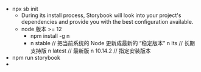 - npx sb init 
  - During its install process, Storybook will look into your project's dependencies and provide you with the best configuration available.
  - node 版本 >= 12
    - npm install -g n
    -  n stable // 把当前系统的 Node 更新成最新的 “稳定版本”
        n lts // 长期支持版
        n latest // 最新版
        n 10.14.2 // 指定安装版本
- npm run storybook
- 